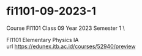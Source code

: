 # fi1101-09-2023-1
Course FI1101 Class 09 Year 2023 Semester 1 \

FI1101 Elementary Physics IA \
url https://edunex.itb.ac.id/courses/52940/preview
